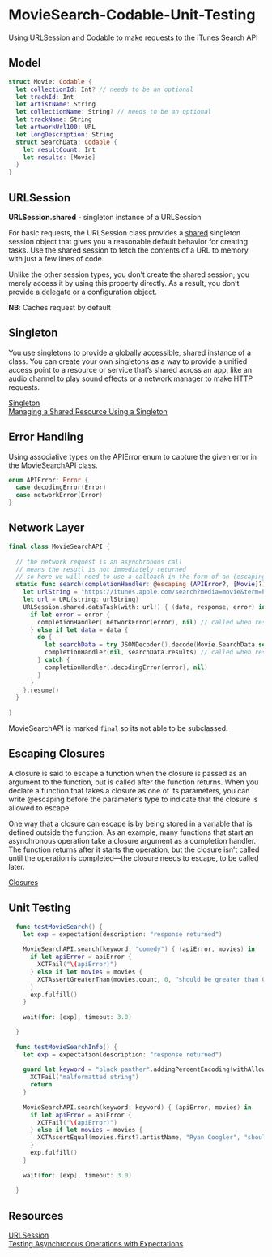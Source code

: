# MovieSearch-Codable-Unit-Testing
Using URLSession and Codable to make requests to the iTunes Search API

## Model 

```swift 
struct Movie: Codable {
  let collectionId: Int? // needs to be an optional
  let trackId: Int
  let artistName: String
  let collectionName: String? // needs to be an optional
  let trackName: String
  let artworkUrl100: URL
  let longDescription: String
  struct SearchData: Codable {
    let resultCount: Int
    let results: [Movie]
  }
}
```

## URLSession 

**URLSession.shared** - singleton instance of a URLSession  

For basic requests, the URLSession class provides a [shared](https://developer.apple.com/documentation/foundation/urlsession/1409000-shared) singleton session object that gives you a reasonable default behavior for creating tasks. Use the shared session to fetch the contents of a URL to memory with just a few lines of code.

Unlike the other session types, you don’t create the shared session; you merely access it by using this property directly. As a result, you don’t provide a delegate or a configuration object.

**NB**: Caches request by default  

## Singleton

You use singletons to provide a globally accessible, shared instance of a class. You can create your own singletons as a way to provide a unified access point to a resource or service that’s shared across an app, like an audio channel to play sound effects or a network manager to make HTTP requests.

[Singleton](https://developer.apple.com/library/archive/documentation/General/Conceptual/DevPedia-CocoaCore/Singleton.html)  
[Managing a Shared Resource Using a Singleton
](https://developer.apple.com/documentation/swift/cocoa_design_patterns/managing_a_shared_resource_using_a_singleton)    

## Error Handling 

Using associative types on the APIError enum to capture the given error in the MovieSearchAPI class. 

```swift
enum APIError: Error {
  case decodingError(Error)
  case networkError(Error)
}
```

## Network Layer 

```swift 
final class MovieSearchAPI {
  
  // the network request is an asynchronous call
  // means the resutl is not immediately returned
  // so here we will need to use a callback in the form of an (escaping closure) to return the response is returned from the request
  static func search(completionHandler: @escaping (APIError?, [Movie]?) -> Void)  {
    let urlString = "https://itunes.apple.com/search?media=movie&term=holiday&limit=100"
    let url = URL(string: urlString)
    URLSession.shared.dataTask(with: url!) { (data, response, error) in
      if let error = error {
        completionHandler(.networkError(error), nil) // called when response is returned
      } else if let data = data {
        do {
          let searchData = try JSONDecoder().decode(Movie.SearchData.self, from: data)
          completionHandler(nil, searchData.results) // called when response is returned
        } catch {
          completionHandler(.decodingError(error), nil)
        }
      }
    }.resume()
  }
  
}
```

MovieSearchAPI is marked  ``` final ``` so its not able to be subclassed.   

## Escaping Closures 

A closure is said to escape a function when the closure is passed as an argument to the function, but is called after the function returns. When you declare a function that takes a closure as one of its parameters, you can write @escaping before the parameter’s type to indicate that the closure is allowed to escape.

One way that a closure can escape is by being stored in a variable that is defined outside the function. As an example, many functions that start an asynchronous operation take a closure argument as a completion handler. The function returns after it starts the operation, but the closure isn’t called until the operation is completed—the closure needs to escape, to be called later.

[Closures](https://docs.swift.org/swift-book/LanguageGuide/Closures.html)   

## Unit Testing 

```swift 
  func testMovieSearch() {
    let exp = expectation(description: "response returned")
    
    MovieSearchAPI.search(keyword: "comedy") { (apiError, movies) in
      if let apiError = apiError {
        XCTFail("\(apiError)")
      } else if let movies = movies {
        XCTAssertGreaterThan(movies.count, 0, "should be greater than 0")
      }
      exp.fulfill()
    }
    
    wait(for: [exp], timeout: 3.0)

  }
  
  func testMovieSearchInfo() {
    let exp = expectation(description: "response returned")
    
    guard let keyword = "black panther".addingPercentEncoding(withAllowedCharacters: .urlHostAllowed) else {
      XCTFail("malformatted string")
      return
    }
    
    MovieSearchAPI.search(keyword: keyword) { (apiError, movies) in
      if let apiError = apiError {
        XCTFail("\(apiError)")
      } else if let movies = movies {
        XCTAssertEqual(movies.first?.artistName, "Ryan Coogler", "should be equal to Ryan Coogler")
      }
      exp.fulfill()
    }
    
    wait(for: [exp], timeout: 3.0)
    
  }
```

## Resources 

[URLSession](https://developer.apple.com/documentation/foundation/urlsession)   
[Testing Asynchronous Operations with Expectations](https://developer.apple.com/documentation/xctest/asynchronous_tests_and_expectations/testing_asynchronous_operations_with_expectations)  


